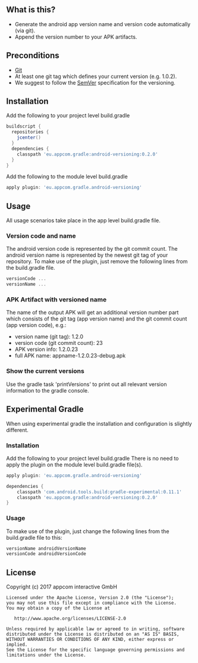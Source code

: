 ## What is this?

* Generate the android app version name and version code automatically (via git).
* Append the version number to your APK artifacts.

## Preconditions

* [Git](https://git-scm.com/)
* At least one git tag which defines your current version (e.g. 1.0.2).
* We suggest to follow the [SemVer](http://semver.org/) specification for the versioning.

## Installation

Add the following to your project level build.gradle

```groovy
buildscript {
  repositories {
    jcenter()
  }
  dependencies {
    classpath 'eu.appcom.gradle:android-versioning:0.2.0'
  }
}
```

Add the following to the module level build.gradle

```groovy
apply plugin: 'eu.appcom.gradle.android-versioning'
```

## Usage

All usage scenarios take place in the app level build.gradle file.

### Version code and name

The android version code is represented by the git commit count.
The android version name is represented by the newest git tag of your repository.
To make use of the plugin, just remove the following lines from the build.gradle file.

```groovy
versionCode ...
versionName ...
```

### APK Artifact with versioned name

The name of the output APK will get an additional version number part which consists of the git tag (app version name) and the git commit count (app version code), e.g.:
* version name (git tag): 1.2.0
* version code (git commit count): 23
* APK version info: 1.2.0.23
* full APK name: appname-1.2.0.23-debug.apk

### Show the current versions

Use the gradle task 'printVersions' to print out all relevant version information to the gradle console.

## Experimental Gradle

When using experimental gradle the installation and configuration is slightly different.

### Installation

Add the following to your project level build.gradle
There is no need to apply the plugin on the module level build.gradle file(s).

```groovy
apply plugin: 'eu.appcom.gradle.android-versioning'

dependencies {
    classpath 'com.android.tools.build:gradle-experimental:0.11.1'
    classpath 'eu.appcom.gradle:android-versioning:0.2.0'
}
```

### Usage

To make use of the plugin, just change the following lines from the build.gradle file to this:

```groovy
versionName androidVersionName
versionCode androidVersionCode
```

## License

Copyright (c) 2017 appcom interactive GmbH

    Licensed under the Apache License, Version 2.0 (the "License");
    you may not use this file except in compliance with the License.
    You may obtain a copy of the License at

       http://www.apache.org/licenses/LICENSE-2.0

    Unless required by applicable law or agreed to in writing, software
    distributed under the License is distributed on an "AS IS" BASIS,
    WITHOUT WARRANTIES OR CONDITIONS OF ANY KIND, either express or implied.
    See the License for the specific language governing permissions and
    limitations under the License.
